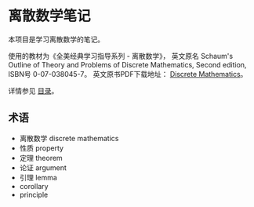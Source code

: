 # 离散数学笔记

本项目是学习离散数学的笔记。

使用的教材为《全美经典学习指导系列 - 离散数学》，
英文原名 Schaum's Outline of Theory and Problems of Discrete Mathematics, Second edition, ISBN号 0-07-038045-7。
英文原书PDF下载地址：
[Discrete Mathematics](http://www.pdfdrive.net/schaums-outlines-discrete-mathematics-e7557104.html)。

详情参见 [目录](catalog.md)。

## 术语

  - 离散数学 discrete mathematics
  - 性质 property
  - 定理 theorem
  - 论证 argument
  - 引理 lemma
  - corollary
  - principle
